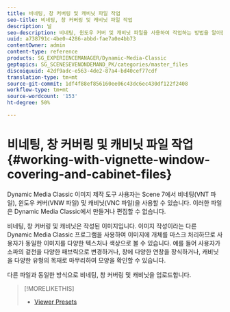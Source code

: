 ```yaml
---
title: 비네팅, 창 커버링 및 캐비닛 파일 작업
seo-title: 비네팅, 창 커버링 및 캐비닛 파일 작업
description: 널
seo-description: 비네팅, 윈도우 커버 및 캐비닛 파일을 사용하여 작업하는 방법을 알아봅니다.
uuid: a738791c-4be0-4286-abbd-fae7a0e4bb73
contentOwner: admin
content-type: reference
products: SG_EXPERIENCEMANAGER/Dynamic-Media-Classic
geptopics: SG_SCENESEVENONDEMAND_PK/categories/master_files
discoiquuid: 42df9adc-e563-4de2-87a4-bd40cef77cdf
translation-type: tm+mt
source-git-commit: 1df4f88ef856160ee06c43dc6ec430df122f2408
workflow-type: tm+mt
source-wordcount: '153'
ht-degree: 50%

---
```



# 비네팅, 창 커버링 및 캐비닛 파일 작업{#working-with-vignette-window-covering-and-cabinet-files}

Dynamic Media Classic 이미지 제작 도구 사용자는 Scene 7에서 비네팅(VNT 파일), 윈도우 커버(VNW 파일) 및 캐비닛(VNC 파일)을 사용할 수 있습니다. 이러한 파일은 Dynamic Media Classic에서 만들거나 편집할 수 없습니다.

비네팅, 창 커버링 및 캐비닛은 작성된 이미지입니다. 이미지 작성이라는 다른 Dynamic Media Classic 프로그램을 사용하여 이미지에 개체를 마스크 처리하므로 사용자가 동일한 이미지를 다양한 텍스처나 색상으로 볼 수 있습니다. 예를 들어 사용자가 소파의 겉천을 다양한 패브릭으로 변경하거나, 창에 다양한 연창을 장식하거나, 캐비닛을 다양한 유형의 목재로 마무리하여 모양을 확인할 수 있습니다.

다른 파일과 동일한 방식으로 비네팅, 창 커버링 및 캐비닛을 업로드합니다.

>[!MORELIKETHIS]
>
>* [Viewer Presets](application-setup.md#viewer_presets)

